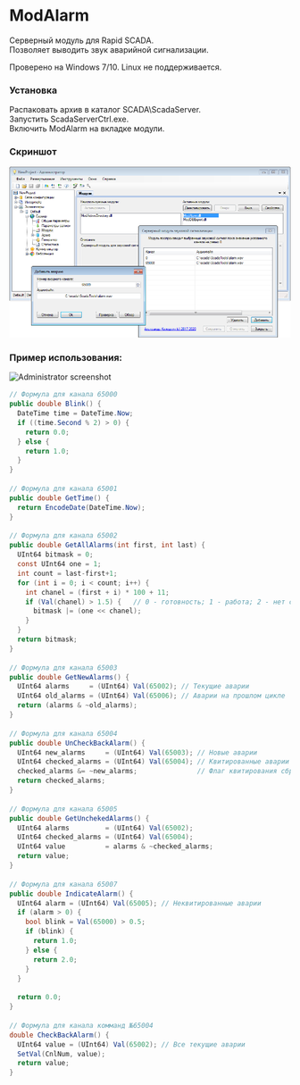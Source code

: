 ﻿# ModAlarm
Серверный модуль для Rapid SCADA.  
Позволяет выводить звук аварийной сигнализации.

Проверено на Windows 7/10. Linux не поддерживается.

### Установка
Распаковать архив в каталог SCADA\ScadaServer.  
Запустить ScadaServerCtrl.exe.  
Включить ModAlarm на вкладке модули.

### Скриншот
![ModAlarm screenshot](https://github.com/kolod/modalarm/raw/master/screenshot.ru.png)

### Пример использования:
![Administrator screenshot](https://github.com/kolod/modalarm/raw/master/screenshot-setup.ru.png)

```C#
// Формула для канала 65000
public double Blink() {
  DateTime time = DateTime.Now;
  if ((time.Second % 2) > 0) {
    return 0.0;
  } else {
    return 1.0;
  }
}

// Формула для канала 65001
public double GetTime() {
  return EncodeDate(DateTime.Now);
}

// Формула для канала 65002
public double GetAllAlarms(int first, int last) {
  UInt64 bitmask = 0;
  const UInt64 one = 1;
  int count = last-first+1;
  for (int i = 0; i < count; i++) {
    int chanel = (first + i) * 100 + 11;
    if (Val(chanel) > 1.5) {   // 0 - готовность; 1 - работа; 2 - нет связи; 3 - авария
      bitmask |= (one << chanel);
    }
  }
  return bitmask;
}

// Формула для канала 65003
public double GetNewAlarms() {
  UInt64 alarms     = (UInt64) Val(65002); // Текущие аварии
  UInt64 old_alarms = (UInt64) Val(65006); // Аварии на прошлом цикле
  return (alarms & ~old_alarms);
}

// Формула для канала 65004
public double UnCheckBackAlarm() {
  UInt64 new_alarms     = (UInt64) Val(65003); // Новые аварии
  UInt64 checked_alarms = (UInt64) Val(65004); // Квитированные аварии
  checked_alarms &= ~new_alarms;               // Флаг квитирования сбрасывается при отсутствии аварии
  return checked_alarms;
}

// Формула для канала 65005
public double GetUnchekedAlarms() {
  UInt64 alarms         = (UInt64) Val(65002);
  UInt64 checked_alarms = (UInt64) Val(65004);
  UInt64 value          = alarms & ~checked_alarms;
  return value;
}

// Формула для канала 65007
public double IndicateAlarm() {
  UInt64 alarm = (UInt64) Val(65005); // Неквитированные аварии
  if (alarm > 0) {
    bool blink = Val(65000) > 0.5;
    if (blink) {
      return 1.0;
    } else {
      return 2.0;
    }
  }

  return 0.0;
}

// Формула для канала комманд №65004
double CheckBackAlarm() {
  UInt64 value = (UInt64) Val(65002); // Все текущие аварии
  SetVal(CnlNum, value);
  return value;
}
```